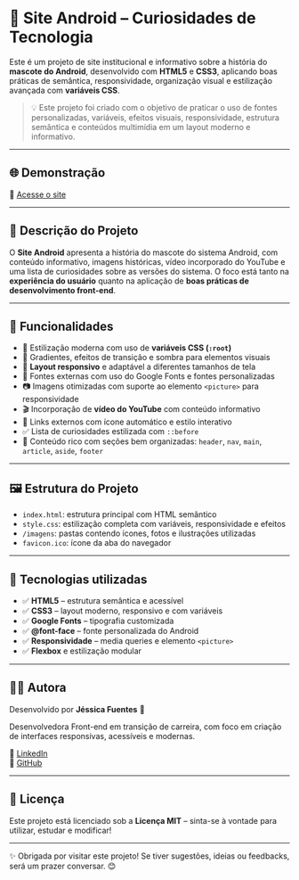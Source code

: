 # 🤖 Site Android – Curiosidades de Tecnologia

Este é um projeto de site institucional e informativo sobre a história do **mascote do Android**, desenvolvido com **HTML5** e **CSS3**, aplicando boas práticas de semântica, responsividade, organização visual e estilização avançada com **variáveis CSS**.

> 💡 Este projeto foi criado com o objetivo de praticar o uso de fontes personalizadas, variáveis, efeitos visuais, responsividade, estrutura semântica e conteúdos multimídia em um layout moderno e informativo.

---

## 🌐 Demonstração

🔗 [Acesse o site](https://jessica-fuentess.github.io/Site-android/)

---

## 🧾 Descrição do Projeto

O **Site Android** apresenta a história do mascote do sistema Android, com conteúdo informativo, imagens históricas, vídeo incorporado do YouTube e uma lista de curiosidades sobre as versões do sistema.  O foco está tanto na **experiência do usuário** quanto na aplicação de **boas práticas de desenvolvimento front-end**.

---

## 🧩 Funcionalidades

- 🎨 Estilização moderna com uso de **variáveis CSS (`:root`)**
- 🌈 Gradientes, efeitos de transição e sombra para elementos visuais
- 📱 **Layout responsivo** e adaptável a diferentes tamanhos de tela
- 🔡 Fontes externas com uso do Google Fonts e fontes personalizadas
- 📷 Imagens otimizadas com suporte ao elemento `<picture>` para responsividade
- 🎬 Incorporação de **vídeo do YouTube** com conteúdo informativo
- 🔗 Links externos com ícone automático e estilo interativo
- ✅ Lista de curiosidades estilizada com `::before`
- 🧠 Conteúdo rico com seções bem organizadas: `header`, `nav`, `main`, `article`, `aside`, `footer`

---

## 🖼️ Estrutura do Projeto

- `index.html`: estrutura principal com HTML semântico
- `style.css`: estilização completa com variáveis, responsividade e efeitos
- `/imagens`: pastas contendo ícones, fotos e ilustrações utilizadas
- `favicon.ico`: ícone da aba do navegador

---

## 🧰 Tecnologias utilizadas

- ✅ **HTML5** – estrutura semântica e acessível  
- ✅ **CSS3** – layout moderno, responsivo e com variáveis  
- ✅ **Google Fonts** – tipografia customizada  
- ✅ **@font-face** – fonte personalizada do Android  
- ✅ **Responsividade** – media queries e elemento `<picture>`  
- ✅ **Flexbox** e estilização modular

---

## 👩‍💻 Autora

Desenvolvido por **Jéssica Fuentes** 💜 

Desenvolvedora Front-end em transição de carreira, com foco em criação de interfaces responsivas, acessíveis e modernas.

🔗 [LinkedIn](https://www.linkedin.com/in/j%C3%A9ssica-fuentes/)  
🔗 [GitHub](https://github.com/Jessica-Fuentess)

---

## 📄 Licença

Este projeto está licenciado sob a **Licença MIT** – sinta-se à vontade para utilizar, estudar e modificar!

---

✨ Obrigada por visitar este projeto! Se tiver sugestões, ideias ou feedbacks, será um prazer conversar. 😊
